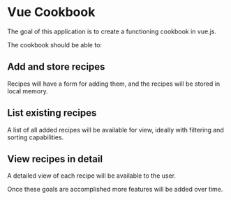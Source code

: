 # Vue Cookbook

The goal of this application is to create a functioning cookbook in vue.js.

The cookbook should be able to:

## Add and store recipes

Recipes will have a form for adding them, and the recipes will be stored in local memory.

## List existing recipes

A list of all added recipes will be available for view, ideally with filtering and sorting capabilities.

## View recipes in detail

A detailed view of each recipe will be available to the user.

Once these goals are accomplished more features will be added over time.
